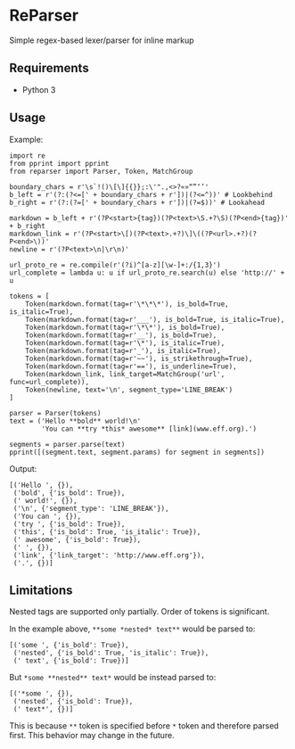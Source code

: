 ReParser
========

Simple regex-based lexer/parser for inline markup

Requirements
------------

- Python 3

Usage
-----

Example:

```
import re
from pprint import pprint
from reparser import Parser, Token, MatchGroup

boundary_chars = r'\s`!()\[\]{{}};:\'".,<>?«»“”‘’'
b_left = r'(?:(?<=[' + boundary_chars + r'])|(?<=^))' # Lookbehind
b_right = r'(?:(?=[' + boundary_chars + r'])|(?=$))' # Lookahead

markdown = b_left + r'(?P<start>{tag})(?P<text>\S.+?\S)(?P<end>{tag})' + b_right
markdown_link = r'(?P<start>\[)(?P<text>.+?)\]\((?P<url>.+?)(?P<end>\))'
newline = r'(?P<text>\n|\r\n)'

url_proto_re = re.compile(r'(?i)^[a-z][\w-]+:/{1,3}')
url_complete = lambda u: u if url_proto_re.search(u) else 'http://' + u

tokens = [
    Token(markdown.format(tag=r'\*\*\*'), is_bold=True, is_italic=True),
    Token(markdown.format(tag=r'___'), is_bold=True, is_italic=True),
    Token(markdown.format(tag=r'\*\*'), is_bold=True),
    Token(markdown.format(tag=r'__'), is_bold=True),
    Token(markdown.format(tag=r'\*'), is_italic=True),
    Token(markdown.format(tag=r'_'), is_italic=True),
    Token(markdown.format(tag=r'~~'), is_strikethrough=True),
    Token(markdown.format(tag=r'=='), is_underline=True),
    Token(markdown_link, link_target=MatchGroup('url', func=url_complete)),
    Token(newline, text='\n', segment_type='LINE_BREAK')
]

parser = Parser(tokens)
text = ('Hello **bold** world!\n'
        'You can **try *this* awesome** [link](www.eff.org).')

segments = parser.parse(text)
pprint([(segment.text, segment.params) for segment in segments])
```

Output:

```
[('Hello ', {}),
 ('bold', {'is_bold': True}),
 (' world!', {}),
 ('\n', {'segment_type': 'LINE_BREAK'}),
 ('You can ', {}),
 ('try ', {'is_bold': True}),
 ('this', {'is_bold': True, 'is_italic': True}),
 (' awesome', {'is_bold': True}),
 (' ', {}),
 ('link', {'link_target': 'http://www.eff.org'}),
 ('.', {})]
```

Limitations
-----------

Nested tags are supported only partially. Order of tokens is significant.

In the example above, `**some *nested* text**` would be parsed to:

    [('some ', {'is_bold': True}),
     ('nested', {'is_bold': True, 'is_italic': True}),
     (' text', {'is_bold': True})]

But `*some **nested** text*` would be instead parsed to:

    [('*some ', {}),
     ('nested', {'is_bold': True}),
     (' text*', {})]

This is because `**` token is specified before `*` token and therefore
parsed first. This behavior may change in the future.
